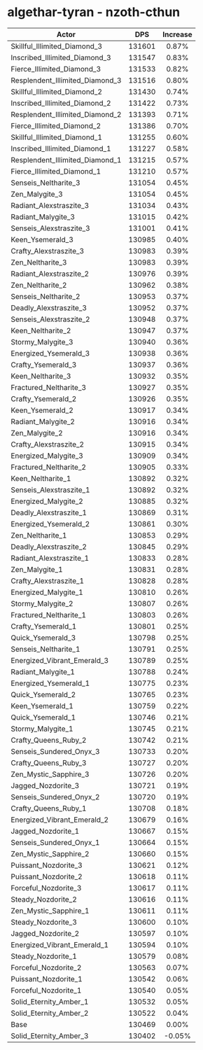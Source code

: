 # algethar-tyran - nzoth-cthun
| Actor | DPS | Increase |
|---|:---:|:---:|
|Skillful_Illimited_Diamond_3|131601|0.87%|
|Inscribed_Illimited_Diamond_3|131547|0.83%|
|Fierce_Illimited_Diamond_3|131533|0.82%|
|Resplendent_Illimited_Diamond_3|131516|0.80%|
|Skillful_Illimited_Diamond_2|131430|0.74%|
|Inscribed_Illimited_Diamond_2|131422|0.73%|
|Resplendent_Illimited_Diamond_2|131393|0.71%|
|Fierce_Illimited_Diamond_2|131386|0.70%|
|Skillful_Illimited_Diamond_1|131255|0.60%|
|Inscribed_Illimited_Diamond_1|131227|0.58%|
|Resplendent_Illimited_Diamond_1|131215|0.57%|
|Fierce_Illimited_Diamond_1|131210|0.57%|
|Senseis_Neltharite_3|131054|0.45%|
|Zen_Malygite_3|131054|0.45%|
|Radiant_Alexstraszite_3|131034|0.43%|
|Radiant_Malygite_3|131015|0.42%|
|Senseis_Alexstraszite_3|131001|0.41%|
|Keen_Ysemerald_3|130985|0.40%|
|Crafty_Alexstraszite_3|130983|0.39%|
|Zen_Neltharite_3|130983|0.39%|
|Radiant_Alexstraszite_2|130976|0.39%|
|Zen_Neltharite_2|130962|0.38%|
|Senseis_Neltharite_2|130953|0.37%|
|Deadly_Alexstraszite_3|130952|0.37%|
|Senseis_Alexstraszite_2|130948|0.37%|
|Keen_Neltharite_2|130947|0.37%|
|Stormy_Malygite_3|130940|0.36%|
|Energized_Ysemerald_3|130938|0.36%|
|Crafty_Ysemerald_3|130937|0.36%|
|Keen_Neltharite_3|130932|0.35%|
|Fractured_Neltharite_3|130927|0.35%|
|Crafty_Ysemerald_2|130926|0.35%|
|Keen_Ysemerald_2|130917|0.34%|
|Radiant_Malygite_2|130916|0.34%|
|Zen_Malygite_2|130916|0.34%|
|Crafty_Alexstraszite_2|130915|0.34%|
|Energized_Malygite_3|130909|0.34%|
|Fractured_Neltharite_2|130905|0.33%|
|Keen_Neltharite_1|130892|0.32%|
|Senseis_Alexstraszite_1|130892|0.32%|
|Energized_Malygite_2|130885|0.32%|
|Deadly_Alexstraszite_1|130869|0.31%|
|Energized_Ysemerald_2|130861|0.30%|
|Zen_Neltharite_1|130853|0.29%|
|Deadly_Alexstraszite_2|130845|0.29%|
|Radiant_Alexstraszite_1|130833|0.28%|
|Zen_Malygite_1|130831|0.28%|
|Crafty_Alexstraszite_1|130828|0.28%|
|Energized_Malygite_1|130810|0.26%|
|Stormy_Malygite_2|130807|0.26%|
|Fractured_Neltharite_1|130803|0.26%|
|Crafty_Ysemerald_1|130801|0.25%|
|Quick_Ysemerald_3|130798|0.25%|
|Senseis_Neltharite_1|130791|0.25%|
|Energized_Vibrant_Emerald_3|130789|0.25%|
|Radiant_Malygite_1|130788|0.24%|
|Energized_Ysemerald_1|130775|0.23%|
|Quick_Ysemerald_2|130765|0.23%|
|Keen_Ysemerald_1|130759|0.22%|
|Quick_Ysemerald_1|130746|0.21%|
|Stormy_Malygite_1|130745|0.21%|
|Crafty_Queens_Ruby_2|130742|0.21%|
|Senseis_Sundered_Onyx_3|130733|0.20%|
|Crafty_Queens_Ruby_3|130727|0.20%|
|Zen_Mystic_Sapphire_3|130726|0.20%|
|Jagged_Nozdorite_3|130721|0.19%|
|Senseis_Sundered_Onyx_2|130720|0.19%|
|Crafty_Queens_Ruby_1|130708|0.18%|
|Energized_Vibrant_Emerald_2|130679|0.16%|
|Jagged_Nozdorite_1|130667|0.15%|
|Senseis_Sundered_Onyx_1|130664|0.15%|
|Zen_Mystic_Sapphire_2|130660|0.15%|
|Puissant_Nozdorite_3|130621|0.12%|
|Puissant_Nozdorite_2|130618|0.11%|
|Forceful_Nozdorite_3|130617|0.11%|
|Steady_Nozdorite_2|130616|0.11%|
|Zen_Mystic_Sapphire_1|130611|0.11%|
|Steady_Nozdorite_3|130600|0.10%|
|Jagged_Nozdorite_2|130597|0.10%|
|Energized_Vibrant_Emerald_1|130594|0.10%|
|Steady_Nozdorite_1|130579|0.08%|
|Forceful_Nozdorite_2|130563|0.07%|
|Puissant_Nozdorite_1|130542|0.06%|
|Forceful_Nozdorite_1|130540|0.05%|
|Solid_Eternity_Amber_1|130532|0.05%|
|Solid_Eternity_Amber_2|130522|0.04%|
|Base|130469|0.00%|
|Solid_Eternity_Amber_3|130402|-0.05%|
